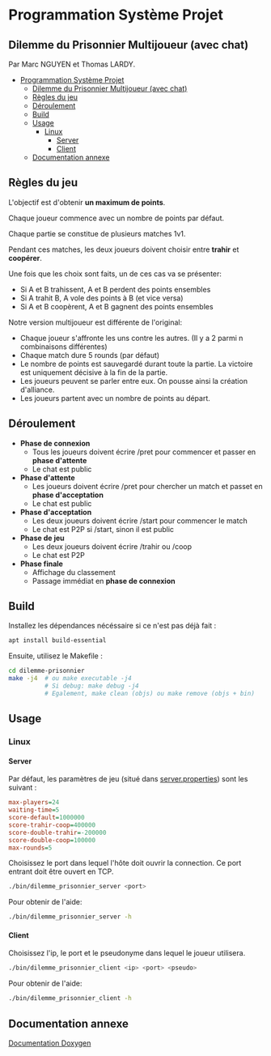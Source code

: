 # Programmation Système Projet

## Dilemme du Prisonnier Multijoueur (avec chat)

Par Marc NGUYEN et Thomas LARDY.

- [Programmation Système Projet](#programmation-système-projet)
  - [Dilemme du Prisonnier Multijoueur (avec chat)](#dilemme-du-prisonnier-multijoueur-avec-chat)
  - [Règles du jeu](#règles-du-jeu)
  - [Déroulement](#déroulement)
  - [Build](#build)
  - [Usage](#usage)
    - [Linux](#linux)
      - [Server](#server)
      - [Client](#client)
  - [Documentation annexe](#documentation-annexe)

## Règles du jeu

L'objectif est d'obtenir **un maximum de points**.

Chaque joueur commence avec un nombre de points par défaut.

Chaque partie se constitue de plusieurs matches 1v1.

Pendant ces matches, les deux joueurs doivent choisir entre **trahir** et
**coopérer**.

Une fois que les choix sont faits, un de ces cas va se présenter:

- Si A et B trahissent, A et B perdent des points ensembles
- Si A trahit B, A vole des points à B (et vice versa)
- Si A et B coopèrent, A et B gagnent des points ensembles

Notre version multijoueur est différente de l'original:

- Chaque joueur s'affronte les uns contre les autres. (Il y a 2 parmi n combinaisons différentes)
- Chaque match dure 5 rounds (par défaut)
- Le nombre de points est sauvegardé durant toute la partie. La victoire est uniquement décisive à la fin de la partie.
- Les joueurs peuvent se parler entre eux. On pousse ainsi la création d'alliance.
- Les joueurs partent avec un nombre de points au départ.

## Déroulement

- **Phase de connexion**
  - Tous les joueurs doivent écrire /pret pour commencer et passer en **phase d'attente**
  - Le chat est public
- **Phase d'attente**
  - Les joueurs doivent écrire /pret pour chercher un match et passet en **phase d'acceptation**
  - Le chat est public
- **Phase d'acceptation**
  - Les deux joueurs doivent écrire /start pour commencer le match
  - Le chat est P2P si /start, sinon il est public
- **Phase de jeu**
  - Les deux joueurs doivent écrire /trahir ou /coop
  - Le chat est P2P
- **Phase finale**
  - Affichage du classement
  - Passage immédiat en **phase de connexion**

## Build

Installez les dépendances nécéssaire si ce n'est pas déjà fait :

```sh
apt install build-essential
```

Ensuite, utilisez le Makefile :

```sh
cd dilemme-prisonnier
make -j4  # ou make executable -j4
          # Si debug: make debug -j4
          # Egalement, make clean (objs) ou make remove (objs + bin)
```

## Usage

### Linux

#### Server

Par défaut, les paramètres de jeu (situé dans [server.properties](./bin/server.properties)) sont les suivant :

```ini
max-players=24
waiting-time=5
score-default=1000000
score-trahir-coop=400000
score-double-trahir=-200000
score-double-coop=100000
max-rounds=5
```

Choisissez le port dans lequel l'hôte doit ouvrir la connection.
Ce port entrant doit être ouvert en TCP.

```sh
./bin/dilemme_prisonnier_server <port>
```

Pour obtenir de l'aide:

```sh
./bin/dilemme_prisonnier_server -h
```

#### Client

Choisissez l'ip, le port et le pseudonyme dans lequel le joueur utilisera.

```sh
./bin/dilemme_prisonnier_client <ip> <port> <pseudo>
```

Pour obtenir de l'aide:

```sh
./bin/dilemme_prisonnier_client -h
```

## Documentation annexe

[Documentation Doxygen](http://marc.nguyen.gitlab.emse.fr/projets6-marcnguyen-thomaslardy/)
